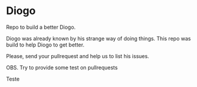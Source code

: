 Diogo
=====

Repo to build a better Diogo.

Diogo was already known by his strange way of doing things.
This repo was build to help Diogo to get better.

Please, send your pullrequest and help us to list his issues.

OBS. Try to provide some test on pullrequests

Teste
